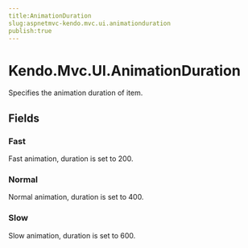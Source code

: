 ```yaml
---
title:AnimationDuration
slug:aspnetmvc-kendo.mvc.ui.animationduration
publish:true
---
```


# Kendo.Mvc.UI.AnimationDuration
Specifies the animation duration of item.

## Fields
### Fast
Fast animation, duration is set to 200.
### Normal
Normal animation, duration is set to 400.
### Slow
Slow animation, duration is set to 600.




 
